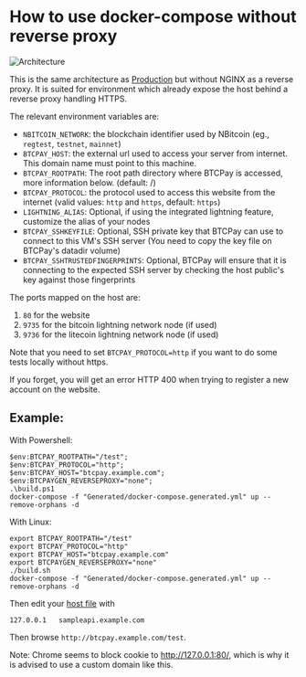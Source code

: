 # How to use docker-compose without reverse proxy

![Architecture](https://github.com/thoughtnetwork/btcpayserver-doc/raw/master/img/Architecture.png)

This is the same architecture as [Production](../Production) but without NGINX as a reverse proxy.
It is suited for environment which already expose the host behind a reverse proxy handling HTTPS.

The relevant environment variables are:

* `NBITCOIN_NETWORK`: the blockchain identifier used by NBitcoin (eg., `regtest`, `testnet`, `mainnet`)
* `BTCPAY_HOST`: the external url used to access your server from internet. This domain name must point to this machine.
* `BTCPAY_ROOTPATH`: The root path directory where BTCPay is accessed, more information below. (default: /)
* `BTCPAY_PROTOCOL`: the protocol used to access this website from the internet (valid values: `http` and `https`, default: `https`)
* `LIGHTNING_ALIAS`: Optional, if using the integrated lightning feature, customize the alias of your nodes
* `BTCPAY_SSHKEYFILE`: Optional, SSH private key that BTCPay can use to connect to this VM's SSH server (You need to copy the key file on BTCPay's datadir volume)
* `BTCPAY_SSHTRUSTEDFINGERPRINTS`: Optional, BTCPay will ensure that it is connecting to the expected SSH server by checking the host public's key against those fingerprints

The ports mapped on the host are:

1. `80` for the website
3. `9735` for the bitcoin lightning network node (if used)
4. `9736` for the litecoin lightning network node (if used)

Note that you need to set `BTCPAY_PROTOCOL=http` if you want to do some tests locally without https.

If you forget, you will get an error HTTP 400 when trying to register a new account on the website.

## Example:

With Powershell:

```
$env:BTCPAY_ROOTPATH="/test";
$env:BTCPAY_PROTOCOL="http";
$env:BTCPAY_HOST="btcpay.example.com";
$env:BTCPAYGEN_REVERSEPROXY="none";
.\build.ps1
docker-compose -f "Generated/docker-compose.generated.yml" up --remove-orphans -d
```

With Linux:

```
export BTCPAY_ROOTPATH="/test"
export BTCPAY_PROTOCOL="http"
export BTCPAY_HOST="btcpay.example.com"
export BTCPAYGEN_REVERSEPROXY="none"
./build.sh
docker-compose -f "Generated/docker-compose.generated.yml" up --remove-orphans -d
```

Then edit your [host file](https://www.howtogeek.com/howto/27350/beginner-geek-how-to-edit-your-hosts-file/) with

```
127.0.0.1	sampleapi.example.com
```

Then browse `http://btcpay.example.com/test`.

Note: Chrome seems to block cookie to http://127.0.0.1:80/, which is why it is advised to use a custom domain like this.